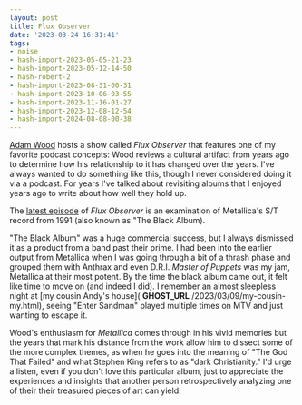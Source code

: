 ```yaml
---
layout: post
title: Flux Observer
date: '2023-03-24 16:31:41'
tags:
- noise
- hash-import-2023-05-05-21-23
- hash-import-2023-05-12-14-50
- hash-robert-2
- hash-import-2023-08-31-00-31
- hash-import-2023-10-06-03-55
- hash-import-2023-11-16-01-27
- hash-import-2023-12-08-12-54
- hash-import-2024-08-08-00-38
---
```


[Adam Wood](https://zioibi.com/) hosts a show called _Flux Observer_ that features one of my favorite podcast concepts: Wood reviews a cultural artifact from years ago to determine how his relationship to it has changed over the years. I've always wanted to do something like this, though I never considered doing it via a podcast. For years I've talked about revisiting albums that I enjoyed years ago to write about how well they hold up.

The [latest episode](https://blog.zioibi.com/fo017) of _Flux Observer_ is an examination of Metallica's S/T record from 1991 (also known as "The Black Album).

"The Black Album" was a huge commercial success, but I always dismissed it as a product from a band past their prime. I had been into the earlier output from Metallica when I was going through a bit of a thrash phase and grouped them with Anthrax and even D.R.I. _Master of Puppets_ was my jam, Metallica at their most potent. By the time the black album came out, it felt like time to move on (and indeed I did). I remember an almost sleepless night at [my cousin Andy's house]( __GHOST_URL__ /2023/03/09/my-cousin-my.html), seeing "Enter Sandman" played multiple times on MTV and just wanting to escape it.

Wood's enthusiasm for _Metallica_ comes through in his vivid memories but the years that mark his distance from the work allow him to dissect some of the more complex themes, as when he goes into the meaning of "The God That Failed" and what Stephen King refers to as "dark Christianity." I'd urge a listen, even if you don't love this particular album, just to appreciate the experiences and insights that another person retrospectively analyzing one of their their treasured pieces of art can yield.

